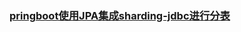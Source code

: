 ### [pringboot使用JPA集成sharding-jdbc进行分表](https://blog.csdn.net/a842699897/article/details/82377614)


